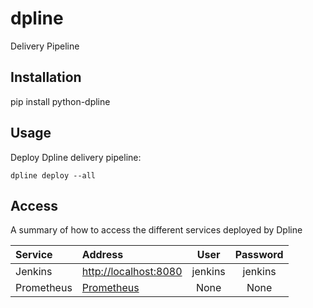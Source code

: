 # dpline

Delivery Pipeline


## Installation

pip install python-dpline

## Usage

Deploy Dpline delivery pipeline:

    dpline deploy --all


## Access

A summary of how to access the different services deployed by Dpline

Service | Address | User | Password
:------ |:------|:------:|:--------:
Jenkins | [http://localhost:8080](http://localhost:8080) | jenkins | jenkins |
Prometheus | [Prometheus](http://localhost:9090) | None | None |
